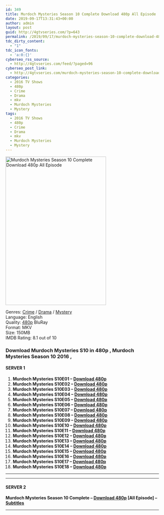 ```yaml
---
id: 349
title: Murdoch Mysteries Season 10 Complete Download 480p All Episode
date: 2019-09-17T13:31:43+00:00
author: admin
layout: post
guid: http://4gtvseries.com/?p=643
permalink: /2019/09/17/murdoch-mysteries-season-10-complete-download-480p-all-episode-2/
tdc_dirty_content:
  - "1"
tdc_icon_fonts:
  - 'a:0:{}'
cyberseo_rss_source:
  - http://4gtvseries.com/feed/?paged=96
cyberseo_post_link:
  - http://4gtvseries.com/murdoch-mysteries-season-10-complete-download-480p-all-episode/
categories:
  - 2016 TV Shows
  - 480p
  - Crime
  - Drama
  - mkv
  - Murdoch Mysteries
  - Mystery
tags:
  - 2016 TV Shows
  - 480p
  - Crime
  - Drama
  - mkv
  - Murdoch Mysteries
  - Mystery
---
```

<img loading="lazy" class="aligncenter" src="https://1.bp.blogspot.com/-9-Q9vUkhWFs/XYC8L0533WI/AAAAAAAAAAc/RbhTyx7Y5eMzQMUQOwNm4uX1wcOY4J40gCK4BGAYYCw/s1600/Murdoch%2BMysteries%2BSeason%2B6-10.jpg" alt="Murdoch Mysteries Season 10 Complete Download 480p All Episode" width="330" height="488" />

Genres: <a href="http://4gtvseries.com/tag/crime/" data-wpel-link="internal">Crime</a> /&nbsp;<a href="http://4gtvseries.com/tag/drama/" data-wpel-link="internal">Drama</a> / <a href="http://4gtvseries.com/tag/mystery/" data-wpel-link="internal">Mystery</a>  
Language: English  
Quality:&nbsp;<a href="http://4gtvseries.com/tag/480p/" data-wpel-link="internal">480p</a> BluRay  
Format: MKV  
Size: 150MB  
IMDB Rating: 8.1 out of 10

### **Download Murdoch Mysteries S10 in 480p , Murdoch Mysteries Season 10 2016 ,&nbsp;**

#### <span><strong>SERVER 1</strong></span>

  1. **Murdoch Mysteries S10E01 – <a href="http://slink.dl480p.xyz/NI9oTT70" data-wpel-link="external" target="_blank" rel="nofollow external noopener noreferrer" class="wpel-icon-left"><i class="wpel-icon fa fa-download" aria-hidden="true"></i>Download 480p</a>**
  2. **Murdoch Mysteries S10E02 – <a href="http://slink.dl480p.xyz/4WOq" data-wpel-link="external" target="_blank" rel="nofollow external noopener noreferrer" class="wpel-icon-left"><i class="wpel-icon fa fa-download" aria-hidden="true"></i>Download 480p</a>**
  3. **Murdoch Mysteries S10E03 – <a href="http://slink.dl480p.xyz/3jedwA" data-wpel-link="external" target="_blank" rel="nofollow external noopener noreferrer" class="wpel-icon-left"><i class="wpel-icon fa fa-download" aria-hidden="true"></i>Download 480p</a>**
  4. **Murdoch Mysteries S10E04 – <a href="http://slink.dl480p.xyz/3CH6ksh" data-wpel-link="external" target="_blank" rel="nofollow external noopener noreferrer" class="wpel-icon-left"><i class="wpel-icon fa fa-download" aria-hidden="true"></i>Download 480p</a>**
  5. **Murdoch Mysteries S10E05 – <a href="http://slink.dl480p.xyz/2NBbNhs" data-wpel-link="external" target="_blank" rel="nofollow external noopener noreferrer" class="wpel-icon-left"><i class="wpel-icon fa fa-download" aria-hidden="true"></i>Download 480p</a>**
  6. **Murdoch Mysteries S10E06 – <a href="http://slink.dl480p.xyz/Ojkw7Mxs" data-wpel-link="external" target="_blank" rel="nofollow external noopener noreferrer" class="wpel-icon-left"><i class="wpel-icon fa fa-download" aria-hidden="true"></i>Download 480p</a>**
  7. **Murdoch Mysteries S10E07 – <a href="http://slink.dl480p.xyz/x02I5mQ" data-wpel-link="external" target="_blank" rel="nofollow external noopener noreferrer" class="wpel-icon-left"><i class="wpel-icon fa fa-download" aria-hidden="true"></i>Download 480p</a>**
  8. **Murdoch Mysteries S10E08 – <a href="http://slink.dl480p.xyz/KCVgkT91" data-wpel-link="external" target="_blank" rel="nofollow external noopener noreferrer" class="wpel-icon-left"><i class="wpel-icon fa fa-download" aria-hidden="true"></i>Download 480p</a>**
  9. **Murdoch Mysteries S10E09 – <a href="http://slink.dl480p.xyz/jeanSD" data-wpel-link="external" target="_blank" rel="nofollow external noopener noreferrer" class="wpel-icon-left"><i class="wpel-icon fa fa-download" aria-hidden="true"></i>Download 480p</a>**
 10. **Murdoch Mysteries S10E10 – <a href="http://slink.dl480p.xyz/tgaRZ" data-wpel-link="external" target="_blank" rel="nofollow external noopener noreferrer" class="wpel-icon-left"><i class="wpel-icon fa fa-download" aria-hidden="true"></i>Download 480p</a>**
 11. **Murdoch Mysteries S10E11 – <a href="http://slink.dl480p.xyz/8fPe" data-wpel-link="external" target="_blank" rel="nofollow external noopener noreferrer" class="wpel-icon-left"><i class="wpel-icon fa fa-download" aria-hidden="true"></i>Download 480p</a>**
 12. **Murdoch Mysteries S10E12 – <a href="http://slink.dl480p.xyz/1N36lsf3" data-wpel-link="external" target="_blank" rel="nofollow external noopener noreferrer" class="wpel-icon-left"><i class="wpel-icon fa fa-download" aria-hidden="true"></i>Download 480p</a>**
 13. **Murdoch Mysteries S10E13 – <a href="http://slink.dl480p.xyz/Df6yI" data-wpel-link="external" target="_blank" rel="nofollow external noopener noreferrer" class="wpel-icon-left"><i class="wpel-icon fa fa-download" aria-hidden="true"></i>Download 480p</a>**
 14. **Murdoch Mysteries S10E14 – <a href="http://slink.dl480p.xyz/WFex" data-wpel-link="external" target="_blank" rel="nofollow external noopener noreferrer" class="wpel-icon-left"><i class="wpel-icon fa fa-download" aria-hidden="true"></i>Download 480p</a>**
 15. **Murdoch Mysteries S10E15 – <a href="http://slink.dl480p.xyz/Mi8MWM" data-wpel-link="external" target="_blank" rel="nofollow external noopener noreferrer" class="wpel-icon-left"><i class="wpel-icon fa fa-download" aria-hidden="true"></i>Download 480p</a>**
 16. **Murdoch Mysteries S10E16 – <a href="http://slink.dl480p.xyz/Cd6StEP" data-wpel-link="external" target="_blank" rel="nofollow external noopener noreferrer" class="wpel-icon-left"><i class="wpel-icon fa fa-download" aria-hidden="true"></i>Download 480p</a>**
 17. **Murdoch Mysteries S10E17 – <a href="http://slink.dl480p.xyz/Td8xc8S" data-wpel-link="external" target="_blank" rel="nofollow external noopener noreferrer" class="wpel-icon-left"><i class="wpel-icon fa fa-download" aria-hidden="true"></i>Download 480p</a>**
 18. **Murdoch Mysteries S10E18 – <a href="http://slink.dl480p.xyz/nTsDlHw" data-wpel-link="external" target="_blank" rel="nofollow external noopener noreferrer" class="wpel-icon-left"><i class="wpel-icon fa fa-download" aria-hidden="true"></i>Download 480p</a>**

* * *

* * *

#### <span><strong>SERVER 2</strong></span>

**Murdoch Mysteries Season 10 Complete – <a href="http://dl480p.xyz/455/" data-wpel-link="external" target="_blank" rel="nofollow external noopener noreferrer" class="wpel-icon-left"><i class="wpel-icon fa fa-download" aria-hidden="true"></i>Download 480p</a> [All Episode] – <a href="https://subscene.com/subtitles/murdoch-mysteries-season-10" data-wpel-link="external" target="_blank" rel="nofollow external noopener noreferrer" class="wpel-icon-left"><i class="wpel-icon fa fa-download" aria-hidden="true"></i>Subtitles</a>**

* * *

<div align="center">
</div>